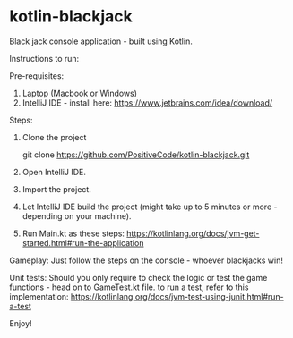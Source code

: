# kotlin-blackjack

Black jack console application - built using Kotlin. 

Instructions to run: 

Pre-requisites: 
1. Laptop (Macbook or Windows) 
2. IntelliJ IDE - install here: https://www.jetbrains.com/idea/download/

Steps: 
1. Clone the project

    git clone https://github.com/PositiveCode/kotlin-blackjack.git 
    
2. Open IntelliJ IDE.
3. Import the project. 
4. Let IntelliJ IDE build the project (might take up to 5 minutes or more - depending on your machine). 
5. Run Main.kt as these steps: https://kotlinlang.org/docs/jvm-get-started.html#run-the-application

Gameplay: 
Just follow the steps on the console - whoever blackjacks win! 

Unit tests: 
Should you only require to check the logic or test the game functions - head on to GameTest.kt file. 
to run a test, refer to this implementation: https://kotlinlang.org/docs/jvm-test-using-junit.html#run-a-test

Enjoy!
